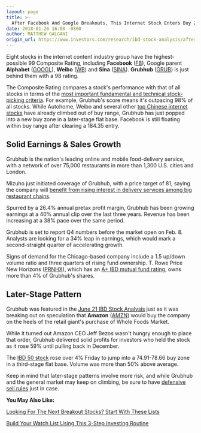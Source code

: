 ```yaml
---
layout: page
title: >-
  After Facebook And Google Breakouts, This Internet Stock Enters Buy Zone
date: 2018-01-26 16:08 -0800
author: MATTHEW GALGANI
origin_url: https://www.investors.com/research/ibd-stock-analysis/after-facebook-google-breakouts-grubhub-nears-buy-zone/
---
```





Eight stocks in the internet content industry group have the highest-possible 99 Composite Rating, including **Facebook** ([FB](https://research.investors.com/quote.aspx?symbol=FB)), Google parent **Alphabet** ([GOOGL](https://research.investors.com/quote.aspx?symbol=GOOGL)), **Weibo** ([WB](https://research.investors.com/quote.aspx?symbol=WB)) and **Sina** ([SINA](https://research.investors.com/quote.aspx?symbol=SINA)). **Grubhub** ([GRUB](https://research.investors.com/quote.aspx?symbol=GRUB)) is just behind them with a 98 rating.









 
 
 The Composite Rating compares a stock's performance with that of all stocks in terms of the [most important fundamental and technical stock-picking criteria](https://www.investors.com/ibd-university/can-slim/). For example, Grubhub's score means it's outpacing 98% of all stocks.
While Autohome, Weibo and several other [top Chinese internet stocks](https://www.investors.com/news/best-chinese-stocks-to-buy-and-watch/) have already climbed out of buy range, Grubhub has just popped into a new buy zone in a later-stage flat base. Facebook is still floating within buy range after clearing a 184.35 entry.


Solid Earnings & Sales Growth
-----------------------------


Grubhub is the nation's leading online and mobile food-delivery service, with a network of over 75,000 restaurants in more than 1,300 U.S. cities and London.


Mizuho just initiated coverage of Grubhub, with a price target of 81, saying the company will [benefit from rising interest in delivery services among big restaurant chains](https://www.morningstar.com/news/market-watch/TDJNMW_20180125206/grubhub-to-benefit-from-delivery-interest-among-big-restaurant-chains-analyst.html).


Spurred by a 26.4% annual pretax profit margin, Grubhub has been growing earnings at a 40% annual clip over the last three years. Revenue has been increasing at a 38% pace over the same period.


Grubhub is set to report Q4 numbers before the market open on Feb. 8. Analysts are looking for a 34% leap in earnings, which would mark a second-straight quarter of accelerating growth.


Signs of demand for the Chicago-based company include a 1.5 up/down volume ratio and three quarters of rising fund ownership. T. Rowe Price New Horizons ([PRNHX](https://research.investors.com/quote.aspx?symbol=PRNHX)), which has an [A+ IBD mutual fund rating](https://www.investors.com/ibd-videos/?cvid=3105496), owns more than 4% of Grubhub's shares.


Later-Stage Pattern
-------------------


Grubhub was featured in the [June 21 IBD Stock Analysis](https://www.investors.com/research/ibd-stock-analysis/this-tech-stock-nears-breakout-on-speculation-of-amazon-buyout/) just as it was breaking out on speculation that **Amazon** ([AMZN](https://research.investors.com/quote.aspx?symbol=AMZN)) would buy the company on the heels of the retail giant's purchase of Whole Foods Market.



While it turned out Amazon CEO Jeff Bezos wasn't hungry enough to place that order, Grubhub delivered solid profits for investors who held the stock as it rose 59% until pulling back in December.


The [IBD 50 stock](https://research.investors.com/stock-lists/ibd-50/) rose over 4% Friday to jump into a 74.91-78.66 buy zone in a third-stage flat base. Volume was more than 50% above average.


Keep in mind that later-stage patterns involve more risk, and while Grubhub and the general market may keep on climbing, be sure to have [defensive sell rules](https://www.investors.com/ibd-university/how-to-sell/) just in case.


**You May Also Like:**


[Looking For The Next Breakout Stocks? Start With These Lists](https://www.investors.com/how-to-invest/investors-corner/looking-for-the-best-stocks-to-buy-and-watch-start-here/)


[Build Your Watch List Using This 3-Step Investing Routine](https://www.investors.com/research/ibd-stock-analysis/how-to-invest-in-the-stock-market-start-with-a-simple-routine/)


 


 


 


 




